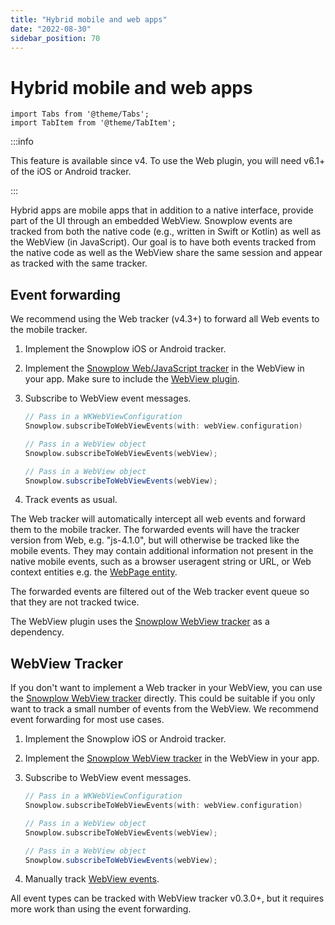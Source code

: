 ```yaml
---
title: "Hybrid mobile and web apps"
date: "2022-08-30"
sidebar_position: 70
---
```


# Hybrid mobile and web apps

```mdx-code-block
import Tabs from '@theme/Tabs';
import TabItem from '@theme/TabItem';
```

:::info

This feature is available since v4. To use the Web plugin, you will need v6.1+ of the iOS or Android tracker.

:::

Hybrid apps are mobile apps that in addition to a native interface, provide part of the UI through an embedded WebView. Snowplow events are tracked from both the native code (e.g., written in Swift or Kotlin) as well as the WebView (in JavaScript). Our goal is to have both events tracked from the native code as well as the WebView share the same session and appear as tracked with the same tracker.

## Event forwarding

We recommend using the Web tracker (v4.3+) to forward all Web events to the mobile tracker.

1. Implement the Snowplow iOS or Android tracker.
2. Implement the [Snowplow Web/JavaScript tracker](/docs/sources/trackers/web-trackers/index.md) in the WebView in your app. Make sure to include the [WebView plugin](/docs/sources/trackers/web-trackers/tracking-events/webview/index.md).
3. Subscribe to WebView event messages.

    <Tabs groupId="platform" queryString>
    <TabItem value="ios" label="iOS" default>

    ```swift
    // Pass in a WKWebViewConfiguration
    Snowplow.subscribeToWebViewEvents(with: webView.configuration)
    ```

    </TabItem>
    <TabItem value="android" label="Android (Kotlin)">

    ```kotlin
    // Pass in a WebView object
    Snowplow.subscribeToWebViewEvents(webView);
    ```

    </TabItem>
    <TabItem value="android-java" label="Android (Java)">

    ```java
    // Pass in a WebView object
    Snowplow.subscribeToWebViewEvents(webView);
    ```

    </TabItem>
    </Tabs>

4. Track events as usual.

The Web tracker will automatically intercept all web events and forward them to the mobile tracker. The forwarded events will have the tracker version from Web, e.g. "js-4.1.0", but will otherwise be tracked like the mobile events. They may contain additional information not present in the native mobile events, such as a browser useragent string or URL, or Web context entities e.g. the [WebPage entity](/docs/sources/trackers/web-trackers/tracking-events/page-views/index.md#webpage-page-view-id-context-entity).

The forwarded events are filtered out of the Web tracker event queue so that they are not tracked twice.

The WebView plugin uses the [Snowplow WebView tracker](/docs/sources/trackers/webview-tracker/index.md) as a dependency.


## WebView Tracker

If you don't want to implement a Web tracker in your WebView, you can use the [Snowplow WebView tracker](/docs/sources/trackers/webview-tracker/index.md) directly. This could be suitable if you only want to track a small number of events from the WebView. We recommend event forwarding for most use cases.

1. Implement the Snowplow iOS or Android tracker.
2. Implement the [Snowplow WebView tracker](/docs/sources/trackers/webview-tracker/index.md) in the WebView in your app.
3. Subscribe to WebView event messages.

    <Tabs groupId="platform" queryString>
    <TabItem value="ios" label="iOS" default>

    ```swift
    // Pass in a WKWebViewConfiguration
    Snowplow.subscribeToWebViewEvents(with: webView.configuration)
    ```

    </TabItem>
    <TabItem value="android" label="Android (Kotlin)">

    ```kotlin
    // Pass in a WebView object
    Snowplow.subscribeToWebViewEvents(webView);
    ```

    </TabItem>
    <TabItem value="android-java" label="Android (Java)">

    ```java
    // Pass in a WebView object
    Snowplow.subscribeToWebViewEvents(webView);
    ```

    </TabItem>
    </Tabs>

4. Manually track [WebView events](/docs/sources/trackers/webview-tracker/index.md).

All event types can be tracked with WebView tracker v0.3.0+, but it requires more work than using the event forwarding.
